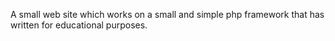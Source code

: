 A small web site which works on a small and simple php framework that has written for educational purposes.